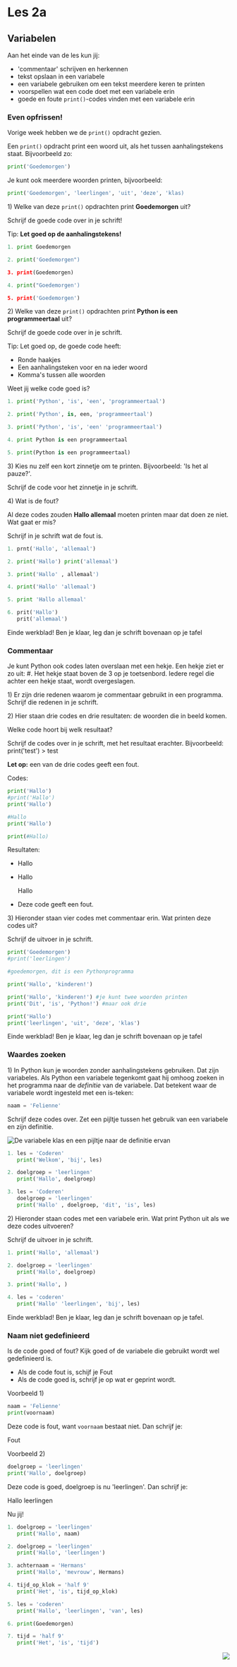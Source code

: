 # Les 2a

## Variabelen

Aan het einde van de les kun jij:

* 'commentaar' schrijven en herkennen
* tekst opslaan in een variabele
* een variabele gebruiken om een tekst meerdere keren te printen
* voorspellen wat een code doet met een variabele erin
* goede en foute `print()`-codes vinden met een variabele erin

### Even opfrissen!

Vorige week hebben we de `print()` opdracht gezien.

Een `print()` opdracht print een woord uit, als het tussen aanhalingstekens staat. Bijvoorbeeld zo:

```python
print('Goedemorgen')
```

Je kunt ook meerdere woorden printen, bijvoorbeeld:

```python
print('Goedemorgen', 'leerlingen', 'uit', 'deze', 'klas)
```

1\) Welke van deze `print()` opdrachten print **Goedemorgen** uit?

Schrijf de goede code over in je schrift!

Tip: **Let goed op de aanhalingstekens!**

```python
1. print Goedemorgen

2. print('Goedemorgen")

3. print(Goedemorgen)

4. print("Goedemorgen')

5. print('Goedemorgen')
```

2\) Welke van deze `print()` opdrachten print **Python is een programmeertaal** uit?

Schrijf de goede code over in je schrift.

Tip: Let goed op, de goede code heeft:

* Ronde haakjes
* Een aanhalingsteken voor en na ieder woord
* Komma's tussen alle woorden

Weet jij welke code goed is?

```python
1. print('Python', 'is', 'een', 'programmeertaal')

2. print('Python', is, een, 'programmeertaal')

3. print('Python', 'is', 'een' 'programmeertaal')

4. print Python is een programmeertaal

5. print(Python is een programmeertaal)
```

3\) Kies nu zelf een kort zinnetje om te printen. Bijvoorbeeld: 'Is het al pauze?'.

Schrijf de code voor het zinnetje in je schrift.


4\) Wat is de fout?

Al deze codes zouden **Hallo allemaal** moeten printen maar dat doen ze niet. Wat gaat er mis?

Schrijf in je schrift wat de fout is.

```python
1. prnt('Hallo', 'allemaal')
```

```python
2. print('Hallo') print('allemaal')
```

```python
3. print('Hallo' , allemaal')
```

```python
4. print('Hallo' 'allemaal')
```

```python
5. print 'Hallo allemaal'
```

```python
6. prit('Hallo')
   prit('allemaal')
```

Einde werkblad! Ben je klaar, leg dan je schrift bovenaan op je tafel

### Commentaar

Je kunt Python ook codes laten overslaan met een hekje. Een hekje ziet er zo uit: \#. Het hekje staat boven de 3 op je toetsenbord. Iedere regel die achter een hekje staat, wordt overgeslagen.

1\) Er zijn drie redenen waarom je commentaar gebruikt in een programma. Schrijf die redenen in je schrift.

2\) Hier staan drie codes en drie resultaten: de woorden die in beeld komen.

Welke code hoort bij welk resultaat?

Schrijf de codes over in je schrift, met het resultaat erachter. Bijvoorbeeld: print\('test'\) &gt; test

**Let op:** een van de drie codes geeft een fout.

Codes:

```python
print('Hallo')                            
#print('Hallo')                        
print('Hallo')
```

```python
#Hallo
print('Hallo')
```

```python
print(#Hallo)
```

Resultaten:

* Hallo
* Hallo

  Hallo

* Deze code geeft een fout.

3\) Hieronder staan vier codes met commentaar erin. Wat printen deze codes uit?

Schrijf de uitvoer in je schrift.

```python
print('Goedemorgen')               
#print('leerlingen')
```

```python
#goedemorgen, dit is een Pythonprogramma

print('Hallo', 'kinderen!')
```

```python
print('Hallo', 'kinderen!') #je kunt twee woorden printen
print('Dit', 'is', 'Python!') #maar ook drie
```

```python
print('Hallo')               
print('leerlingen', 'uit', 'deze', 'klas')
```

Einde werkblad! Ben je klaar, leg dan je schrift bovenaan op je tafel


### Waardes zoeken

1\) In Python kun je woorden zonder aanhalingstekens gebruiken. Dat zijn variabeles. Als Python een variabele tegenkomt gaat hij omhoog zoeken in het programma naar de _definitie_ van de variabele. Dat betekent waar de variabele wordt ingesteld met een is-teken:

```python
naam = 'Felienne'
```

Schrijf deze codes over. Zet een pijltje tussen het gebruik van een variabele en zijn definitie.

![De variabele klas en een pijltje naar de definitie ervan](../../.gitbook/assets/image-20190206124246541.png)

```python
1. les = 'Coderen'
   print('Welkom', 'bij', les)
```

```python
2. doelgroep = 'leerlingen'
   print('Hallo', doelgroep)
```

```python
3. les = 'Coderen'
   doelgroep = 'leerlingen'
   print('Hallo' , doelgroep, 'dit', 'is', les)
```

2\) Hieronder staan codes met een variabele erin. Wat print Python uit als we deze codes uitvoeren?

Schrijf de uitvoer in je schrift.

```python
1. print('Hallo', 'allemaal')
```

```python
2. doelgroep = 'leerlingen'
   print('Hallo', doelgroep)
```

```python
3. print('Hallo', )
```

```python
4. les = 'coderen'
   print('Hallo' 'leerlingen', 'bij', les)
```

Einde werkblad! Ben je klaar, leg dan je schrift bovenaan op je tafel.

### Naam niet gedefinieerd

Is de code goed of fout? Kijk goed of de variabele die gebruikt wordt wel gedefinieerd is.

* Als de code fout is, schijf je Fout
* Als de code goed is, schrijf je op wat er geprint wordt.

Voorbeeld 1\)

```python
naam = 'Felienne'
print(voornaam)
```

Deze code is fout, want `voornaam` bestaat niet. Dan schrijf je:

Fout

Voorbeeld 2\)

```python
doelgroep = 'leerlingen'
print('Hallo', doelgroep)
```

Deze code is goed, doelgroep is nu 'leerlingen'. Dan schrijf je:

Hallo leerlingen

Nu jij!

```python
1. doelgroep = 'leerlingen'
   print('Hallo', naam)
```

```python
2. doelgroep = 'leerlingen'
   print('Hallo', 'leerlingen')
```

```python
3. achternaam = 'Hermans'
   print('Hallo', 'mevrouw', Hermans)
```

```python
4. tijd_op_klok = 'half 9'
   print('Het', 'is', tijd_op_klok)
```

```python
5. les = 'coderen'
   print('Hallo', 'leerlingen', 'van', les)
```

```python
6. print(Goedemorgen)

```

```python
7. tijd = 'half 9'
   print('Het', 'is', 'tijd')
```

<img src="../../img/logoCSCert_10cm.jpg" align="right">